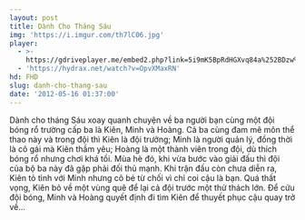 ```yaml
---
layout: post
title: Dành Cho Tháng Sáu
img: 'https://i.imgur.com/th7lC06.jpg'
player:
  - >-
    https://gdriveplayer.me/embed2.php?link=5i9mK5BpRdHGXvq84a%252BDzw%252BXkt1yJcA0Bk0%252FhqFTwXk0dx9%252FTy%252FSM7F6knQag%252FQB5dxzOZ2GLPfzyXxyk3yJiUcapg51%252F8ZYK7%252FGzt3ZYK4b7RRdE%252FufMd8TKUuiU9hq7KrED1eeiOd9qoV5bAF9BhjLeuk8BZcTWGc7ZpsmD%252FlSDvaT06PUHn78aIHtb1mzhfwO7ZYnytKVpRtFXZCUaJ
  - 'https://hydrax.net/watch?v=OpvXMaxRN'
hd: FHD
slug: danh-cho-thang-sau
date: '2012-05-16 01:37:00'
---
```


Dành cho tháng Sáu xoay quanh chuyện về ba người bạn cùng một đội bóng rổ trường cấp ba là Kiên, Minh và Hoàng. Cả ba cùng đam mê môn thể thao này và trong đội thì Kiên là đội trưởng; Minh là người quản lý, đồng thời là cô gái mà Kiên thầm yêu; Hoàng là một thành viên trong đội, dù thích bóng rổ nhưng chơi khá tồi. Mùa hè đó, khi vừa bước vào giải đấu thì đội của bộ ba này đã gặp phải đối thủ mạnh. Khi trận đấu còn chưa diễn ra, Kiên tỏ tình với Minh nhưng cô bé từ chối vì chỉ coi cậu là bạn. Quá thất vọng, Kiên bỏ về một vùng quê để lại cả đội trước một thử thách lớn. Để cứu đội bóng, Minh và Hoàng quyết định đi tìm Kiên để thuyết phục cậu quay trở về...
